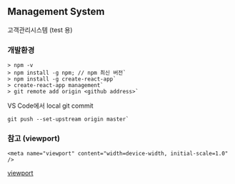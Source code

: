 ## Management System

고객관리시스템 (test 용)

### 개발환경

```
> npm -v
> npm install -g npm; // npm 최신 버전`
> npm install -g create-react-app`
> create-react-app management`
> git remote add origin <github address>`
```

VS Code에서 local git commit

```
git push --set-upstream origin master`
```

### 참고 (viewport)

```html,
<meta name="viewport" content="width=device-width, initial-scale=1.0" />
```

[viewport](http://bitly.kr/XNFAVz2)

